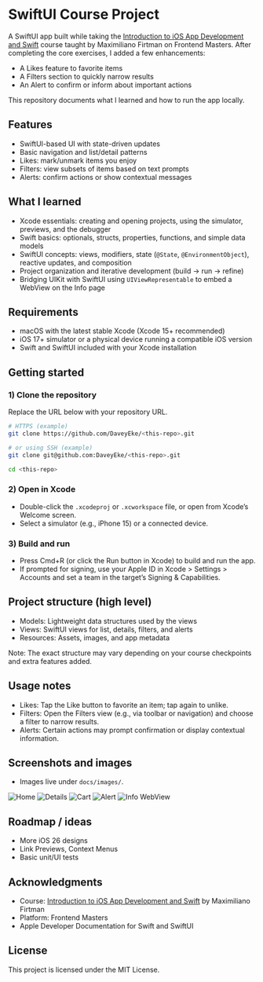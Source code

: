 # SwiftUI Course Project

A SwiftUI app built while taking the [Introduction to iOS App Development and Swift](https://frontendmasters.com/courses/swift-ios/) course taught by Maximiliano Firtman on Frontend Masters. After completing the core exercises, I added a few enhancements:
- A Likes feature to favorite items
- A Filters section to quickly narrow results
- An Alert to confirm or inform about important actions

This repository documents what I learned and how to run the app locally.

## Features

- SwiftUI-based UI with state-driven updates
- Basic navigation and list/detail patterns
- Likes: mark/unmark items you enjoy
- Filters: view subsets of items based on text prompts
- Alerts: confirm actions or show contextual messages

## What I learned

- Xcode essentials: creating and opening projects, using the simulator, previews, and the debugger
- Swift basics: optionals, structs, properties, functions, and simple data models
- SwiftUI concepts: views, modifiers, state (`@State`, `@EnvironmentObject`), reactive updates, and composition
- Project organization and iterative development (build → run → refine)
- Bridging UIKit with SwiftUI using `UIViewRepresentable` to embed a WebView on the Info page

## Requirements

- macOS with the latest stable Xcode (Xcode 15+ recommended)
- iOS 17+ simulator or a physical device running a compatible iOS version
- Swift and SwiftUI included with your Xcode installation

## Getting started

### 1) Clone the repository

Replace the URL below with your repository URL.

```bash
# HTTPS (example)
git clone https://github.com/DaveyEke/<this-repo>.git

# or using SSH (example)
git clone git@github.com:DaveyEke/<this-repo>.git
```

```bash
cd <this-repo>
```

### 2) Open in Xcode

- Double-click the `.xcodeproj` or `.xcworkspace` file, or open from Xcode’s Welcome screen.
- Select a simulator (e.g., iPhone 15) or a connected device.

### 3) Build and run

- Press Cmd+R (or click the Run button in Xcode) to build and run the app.
- If prompted for signing, use your Apple ID in Xcode > Settings > Accounts and set a team in the target’s Signing & Capabilities.

## Project structure (high level)

- Models: Lightweight data structures used by the views
- Views: SwiftUI views for list, details, filters, and alerts
- Resources: Assets, images, and app metadata

Note: The exact structure may vary depending on your course checkpoints and extra features added.

## Usage notes

- Likes: Tap the Like button to favorite an item; tap again to unlike.
- Filters: Open the Filters view (e.g., via toolbar or navigation) and choose a filter to narrow results.
- Alerts: Certain actions may prompt confirmation or display contextual information.

## Screenshots and images

- Images live under `docs/images/`.

![Home](docs/images/home.png)
![Details](docs/images/details.png)
![Cart](docs/images/cart.png)
![Alert](docs/images/alert.png)
![Info WebView](docs/images/infowebview.png)

## Roadmap / ideas

- More iOS 26 designs
- Link Previews, Context Menus
- Basic unit/UI tests

## Acknowledgments

- Course: [Introduction to iOS App Development and Swift](https://frontendmasters.com/courses/swift-ios/) by Maximiliano Firtman
- Platform: Frontend Masters
- Apple Developer Documentation for Swift and SwiftUI

## License

This project is licensed under the MIT License.
